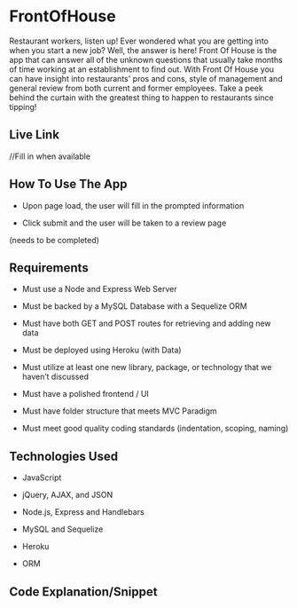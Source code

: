 # FrontOfHouse 

Restaurant workers, listen up!  Ever wondered what you are getting into when you start a new job?  Well, the answer is here!  Front Of House is the app that can answer all of the unknown questions that usually take months of time working at an establishment to find out.  With Front Of House you can have insight into  restaurants' pros and cons, style of management and general review from both current and former employees.  Take a peek behind the curtain with the greatest thing to happen to restaurants since tipping! 

## Live Link

//Fill in when available

## How To Use The App

- Upon page load, the user will fill in the prompted information

- Click submit and the user will be taken to a review page 

(needs to be completed)


## Requirements

- Must use a Node and Express Web Server

- Must be backed by a MySQL Database with a Sequelize ORM  

- Must have both GET and POST routes for retrieving and adding new data

- Must be deployed using Heroku (with Data)

- Must utilize at least one new library, package, or technology that we haven’t discussed

- Must have a polished frontend / UI 

- Must have folder structure that meets MVC Paradigm

- Must meet good quality coding standards (indentation, scoping, naming)

## Technologies Used

- JavaScript

- jQuery, AJAX, and JSON

- Node.js, Express and Handlebars

- MySQL and Sequelize

- Heroku

- ORM

## Code Explanation/Snippet 

